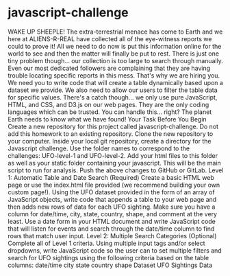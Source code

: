 # javascript-challenge
WAKE UP SHEEPLE! The extra-terrestrial menace has come to Earth and we here at ALIENS-R-REAL have collected all of the eye-witness reports we could to prove it! All we need to do now is put this information online for the world to see and then the matter will finally be put to rest. There is just one tiny problem though... our collection is too large to search through manually. Even our most dedicated followers are complaining that they are having trouble locating specific reports in this mess. That's why we are hiring you. We need you to write code that will create a table dynamically based upon a dataset we provide. We also need to allow our users to filter the table data for specific values. There's a catch though... we only use pure JavaScript, HTML, and CSS, and D3.js on our web pages. They are the only coding languages which can be trusted. You can handle this... right? The planet Earth needs to know what we have found!  Your Task  Before You Begin   Create a new repository for this project called javascript-challenge. Do not add this homework to an existing repository.   Clone the new repository to your computer.   Inside your local git repository, create a directory for the Javascript challenge. Use the folder names to correspond to the challenges: UFO-level-1 and UFO-level-2.   Add your html files to this folder as well as your static folder containing your javascript. This will be the main script to run for analysis.   Push the above changes to GitHub or GitLab.    Level 1: Automatic Table and Date Search (Required)   Create a basic HTML web page or use the index.html file provided (we recommend building your own custom page!).   Using the UFO dataset provided in the form of an array of JavaScript objects, write code that appends a table to your web page and then adds new rows of data for each UFO sighting.  Make sure you have a column for date/time, city, state, country, shape, and comment at the very least.    Use a date form in your HTML document and write JavaScript code that will listen for events and search through the date/time column to find rows that match user input.    Level 2: Multiple Search Categories (Optional)   Complete all of Level 1 criteria.   Using multiple input tags and/or select dropdowns, write JavaScript code so the user can to set multiple filters and search for UFO sightings using the following criteria based on the table columns:  date/time city state country shape      Dataset  UFO Sightings Data
